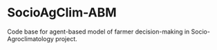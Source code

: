 # SocioAgClim-ABM
Code base for agent-based model of farmer decision-making in Socio-Agroclimatology project.
